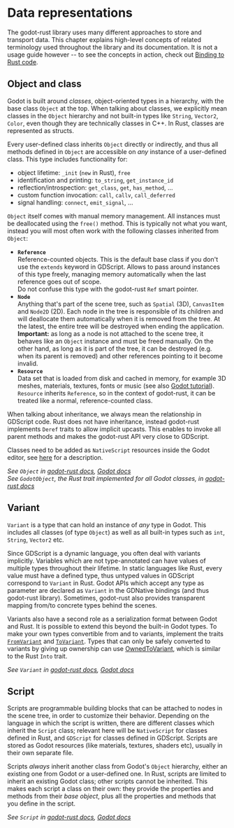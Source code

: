 # Data representations

The godot-rust library uses many different approaches to store and transport data. This chapter explains high-level concepts of related terminology used throughout the library and its documentation. It is not a usage guide however -- to see the concepts in action, check out [Binding to Rust code](../rust-binding.md).


## Object and class

Godot is built around _classes_, object-oriented types in a hierarchy, with the base class `Object` at the top. When talking about classes, we explicitly mean classes in the `Object` hierarchy and not built-in types like `String`, `Vector2`, `Color`, even though they are technically classes in C++. In Rust, classes are represented as structs.

Every user-defined class inherits `Object` directly or indirectly, and thus all methods defined in `Object` are accessible on _any_ instance of a user-defined class. This type includes functionality for:
* object lifetime: `_init` (`new` in Rust), `free`
* identification and printing: `to_string`, `get_instance_id`
* reflection/introspection: `get_class`, `get`, `has_method`, ...
* custom function invocation: `call`, `callv`, `call_deferred`
* signal handling: `connect`, `emit_signal`, ...

`Object` itself comes with manual memory management. All instances must be deallocated using the `free()` method. This is typically not what you want, instead you will most often work with the following classes inherited from `Object`:

* **`Reference`**  
  Reference-counted objects. This is the default base class if you don't use the `extends` keyword in GDScript. Allows to pass around instances of this type freely, managing memory automatically when the last reference goes out of scope.  
  Do not confuse this type with the godot-rust `Ref` smart pointer.
* **`Node`**  
  Anything that's part of the scene tree, such as `Spatial` (3D), `CanvasItem` and `Node2D` (2D). Each node in the tree is responsible of its children and will deallocate them automatically when it is removed from the tree. At the latest, the entire tree will be destroyed when ending the application.  
  **Important:** as long as a node is not attached to the scene tree, it behaves like an `Object` instance and must be freed manually. On the other hand, as long as it is part of the tree, it can be destroyed (e.g. when its parent is removed) and other references pointing to it become invalid.
* **`Resource`**  
  Data set that is loaded from disk and cached in memory, for example 3D meshes, materials, textures, fonts or music (see also [Godot tutorial](https://docs.godotengine.org/en/stable/getting_started/step_by_step/resources.html)).
  `Resource` inherits `Reference`, so in the context of godot-rust, it can be treated like a normal, reference-counted class. 

When talking about inheritance, we always mean the relationship in GDScript code. Rust does not have inheritance, instead godot-rust implements `Deref` traits to allow implicit upcasts. This enables to invoke all parent methods and makes the godot-rust API very close to GDScript.

Classes need to be added as `NativeScript` resources inside the Godot editor, see [here](../getting-started/hello-world.html#creating-the-nativescript-resource) for a description.

_See `Object` in
[godot-rust docs](https://docs.rs/gdnative/latest/gdnative/api/struct.Object.html),
[Godot docs](https://docs.godotengine.org/en/latest/classes/class_object.html)_  
_See `GodotObject`, the Rust trait implemented for all Godot classes, in [godot-rust docs](https://docs.rs/gdnative/latest/gdnative/trait.GodotObject.html)_


## Variant

`Variant` is a type that can hold an instance of _any_ type in Godot. This includes all classes (of type `Object`) as well as all built-in types such as `int`, `String`, `Vector2` etc.

Since GDScript is a dynamic language, you often deal with variants implicitly. Variables which are not type-annotated can have values of multiple types throughout their lifetime. In static languages like Rust, every value must have a defined type, thus untyped values in GDScript correspond to `Variant` in Rust. Godot APIs which accept any type as parameter are declared as `Variant` in the GDNative bindings (and thus godot-rust library). Sometimes, godot-rust also provides transparent mapping from/to concrete types behind the scenes.

Variants also have a second role as a serialization format between Godot and Rust. It is possible to extend this beyond the built-in Godot types. To make your own types convertible from and to variants, implement the traits [`FromVariant`](https://docs.rs/gdnative/latest/gdnative/core_types/trait.FromVariant.html) and [`ToVariant`](https://docs.rs/gdnative/latest/gdnative/core_types/trait.ToVariant.html). Types that can only be safely converted to variants by giving up ownership can use [OwnedToVariant](https://docs.rs/gdnative/latest/gdnative/core_types/trait.OwnedToVariant.html), which is similar to the Rust `Into` trait.

_See `Variant` in
[godot-rust docs](https://docs.rs/gdnative/latest/gdnative/core_types/struct.Variant.html),
[Godot docs](https://docs.godotengine.org/en/latest/classes/class_variant.html)_


## Script

Scripts are programmable building blocks that can be attached to nodes in the scene tree, in order to customize their behavior. Depending on the language in which the script is written, there are different classes which inherit the `Script` class; relevant here will be `NativeScript` for classes defined in Rust, and `GDScript` for classes defined in GDScript. Scripts are stored as Godot resources (like materials, textures, shaders etc), usually in their own separate file.

Scripts _always_ inherit another class from Godot's `Object` hierarchy, either an existing one from Godot or a user-defined one. In Rust, scripts are limited to inherit an existing Godot class; other scripts cannot be inherited. This makes each script a class on their own: they provide the properties and methods from their _base object_, plus all the properties and methods that you define in the script. 

_See `Script` in
[godot-rust docs](https://docs.rs/gdnative/latest/gdnative/api/struct.Script.html),
[Godot docs](https://docs.godotengine.org/en/latest/classes/class_script.html)_
